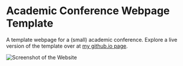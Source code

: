 # Academic Conference Webpage Template

A template webpage for a (small) academic conference. Explore a live version of the template over at [my github.io page](https://mikepierce.github.io/conference-website-template/).

![Screenshot of the Website](https://raw.githubusercontent.com/mikepierce/conference-website-template/master/screenshot.png)

